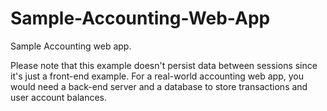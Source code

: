 # Sample-Accounting-Web-App
<p>Sample Accounting web app.</p>

<p>Please note that this example doesn't persist data between sessions since it's just a front-end example. For a real-world accounting web app, you would need a back-end server and a database to store transactions and user account balances. </p>
